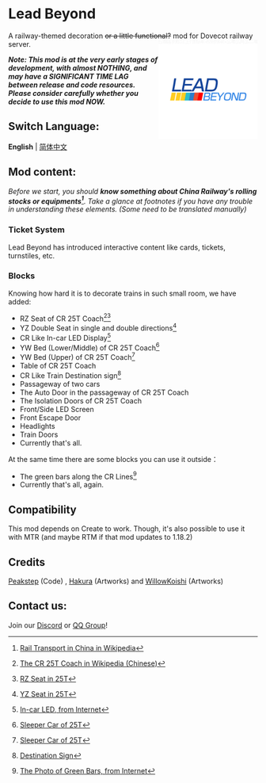 # Lead Beyond

A railway-themed decoration ~~or a little functional?~~ mod for Dovecot railway server.
<img src="src/main/resources/icon.png" width = "200" height = "200" alt="Logo" align=right />

***Note: This mod is at the very early stages of development, with almost NOTHING, and may have a SIGNIFICANT TIME LAG between release and code resources. Please consider carefully whether you decide to use this mod NOW.***

## Switch Language:
**English** | [简体中文](README.md)

## Mod content:

*Before we start, you should **know something about China Railway's rolling stocks or equipments[^0]**. Take a glance at footnotes if you have any trouble in understanding these elements. (Some need to be translated manually)*

### Ticket System
Lead Beyond has introduced interactive content like cards, tickets, turnstiles, etc.

### Blocks
Knowing how hard it is to decorate trains in such small room, we have added:

- RZ Seat of CR 25T Coach[^1][^2]
- YZ Double Seat in single and double directions[^3]
- CR Like In-car LED Display[^4]
- YW Bed (Lower/Middle) of CR 25T Coach[^5]
- YW Bed (Upper) of CR 25T Coach[^5]
- Table of CR 25T Coach
- CR Like Train Destination sign[^6]
- Passageway of two cars
- The Auto Door in the passageway of CR 25T Coach
- The Isolation Doors of CR 25T Coach
- Front/Side LED Screen
- Front Escape Door
- Headlights
- Train Doors
- Currently that's all.

At the same time there are some blocks you can use it outside：
- The green bars along the CR Lines[^7]
- Currently that's all, again.

## Compatibility
This mod depends on Create to work. Though, it's also possible to use it with MTR (and maybe RTM if that mod updates to 1.18.2)

## Credits
[Peakstep](https://github.com/pkstDev) (Code) , [Hakura](https://github.com/radekemia) (Artworks) and [WillowKoishi](https://github.com/WillowKoishi) (Artworks)

## Contact us:
Join our [Discord](https://discord.gg/hvSZmxMVYU) or [QQ Group](https://jq.qq.com/?_wv=1027&k=QCpaGWUY)!

[^0]:[Rail Transport in China in Wikipedia](https://en.wikipedia.org/wiki/Rail_transport_in_China)
[^1]:[The CR 25T Coach in Wikipedia (Chinese)](https://zh.wikipedia.org/wiki/%E4%B8%AD%E5%9B%BD%E9%93%81%E8%B7%AF25T%E5%9E%8B%E5%AE%A2%E8%BD%A6)
[^2]:[RZ Seat in 25T](https://zh.wikipedia.org/wiki/%E4%B8%AD%E5%9B%BD%E9%93%81%E8%B7%AF25T%E5%9E%8B%E5%AE%A2%E8%BD%A6#/media/File:201702_Interior_of_RZ25T-111134.jpg)
[^3]:[YZ Seat in 25T](https://zh.wikipedia.org/wiki/%E4%B8%AD%E5%9B%BD%E9%93%81%E8%B7%AF25T%E5%9E%8B%E5%AE%A2%E8%BD%A6#/media/File:Interior_of_YZ25T_357365@T61_(20141203133535).JPG)
[^4]:[In-car LED, from Internet](http://blogimg.goo.ne.jp/user_image/71/4b/4c2170f7bbbfffdfaa5bad68616c4878.jpg?_gl=1*guk78c*_ga*OTk1MDQxMjUuMTY2NDgwNjM1NA..*_ga_XJ5END643J*MTY2NDk3NjE3Ny40LjAuMTY2NDk3NjE3Ny42MC4wLjA.)
[^5]:[Sleeper Car of 25T](https://zh.wikipedia.org/wiki/%E4%B8%AD%E5%9B%BD%E9%93%81%E8%B7%AF25T%E5%9E%8B%E5%AE%A2%E8%BD%A6#/media/File:T99_100_Hard_Sleeper_Car.jpg)
[^6]:[Destination Sign](https://zh.wikipedia.org/wiki/%E8%B7%AF%E7%B7%9A%E7%89%8C#/media/File:Chengdu_Guangzhou_Train.jpg)
[^7]:[The Photo of Green Bars, from Internet](https://th.bing.com/th/id/R.015e06164fe70850130e18fbd05efdb1?rik=MzjBJa12bA6rvA&riu=http%3a%2f%2fwww.mmhulanwang.com%2fuploads%2f20210309134828566_152.jpg&ehk=RdQijkHHU3KrI2Lx7LnHZCNLeY44twt%2f3BtE%2fOUY%2fL0%3d&risl=&pid=ImgRaw&r=0)

